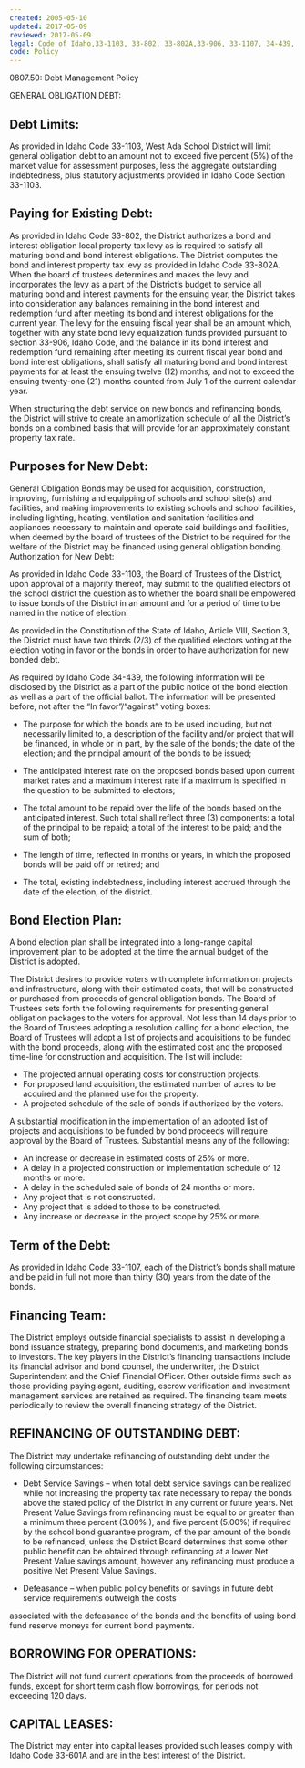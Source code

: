 ```yaml
---
created: 2005-05-10
updated: 2017-05-09
reviewed: 2017-05-09
legal: Code of Idaho,33-1103, 33-802, 33-802A,33-906, 33-1107, 34-439, 63-3102, 33- 601A,
code: Policy
---
```

 0807.50: Debt Management Policy

GENERAL OBLIGATION DEBT:

## Debt Limits:

As provided in Idaho Code 33-1103, West Ada School District will limit general obligation debt to an amount not to
exceed five percent (5%) of the market value for assessment purposes, less the aggregate outstanding indebtedness,
plus statutory adjustments provided in Idaho Code Section 33-1103.

## Paying for Existing Debt:

As provided in Idaho Code 33-802, the District authorizes a bond and interest obligation local property tax levy as is
required to satisfy all maturing bond and bond interest obligations. The District computes the bond and interest
property tax levy as provided in Idaho Code 33-802A. When the board of trustees determines and makes the levy
and incorporates the levy as a part of the District’s budget to service all maturing bond and interest payments for the
ensuing year, the District takes into consideration any balances remaining in the bond interest and redemption fund
after meeting its bond and interest obligations for the current year. The levy for the ensuing fiscal year shall be an
amount which, together with any state bond levy equalization funds provided pursuant to section 33-906, Idaho
Code, and the balance in its bond interest and redemption fund remaining after meeting its current fiscal year bond
and bond interest obligations, shall satisfy all maturing bond and bond interest payments for at least the ensuing
twelve (12) months, and not to exceed the ensuing twenty-one (21) months counted from July 1 of the current
calendar year.

When structuring the debt service on new bonds and refinancing bonds, the District will strive to create an
amortization schedule of all the District’s bonds on a combined basis that will provide for an approximately constant
property tax rate.

## Purposes for New Debt:

General Obligation Bonds may be used for acquisition, construction, improving, furnishing and equipping of schools
and school site(s) and facilities, and making improvements to existing schools and school facilities, including lighting,
heating, ventilation and sanitation facilities and appliances necessary to maintain and operate said buildings and
facilities, when deemed by the board of trustees of the District to be required for the welfare of the District may be
financed using general obligation bonding.
Authorization for New Debt:

As provided in Idaho Code 33-1103, the Board of Trustees of the District, upon approval of a majority thereof, may
submit to the qualified electors of the school district the question as to whether the board shall be empowered to
issue bonds of the District in an amount and for a period of time to be named in the notice of election.

As provided in the Constitution of the State of Idaho, Article VIII, Section 3, the District must have two thirds (2/3) of
the qualified electors voting at the election voting in favor or the bonds in order to have authorization for new
bonded debt.

As required by Idaho Code 34-439, the following information will be disclosed by the District as a part of the public
notice of the bond election as well as a part of the official ballot. The information will be presented before, not after
the “In favor”/“against” voting boxes:


- The purpose for which the bonds are to be used including, but not necessarily limited to, a description of the
facility and/or project that will be financed, in whole or in part, by the sale of the bonds; the date of the
election; and the principal amount of the bonds to be issued;


- The anticipated interest rate on the proposed bonds based upon current market rates and a maximum interest
rate if a maximum is specified in the question to be submitted to electors;


- The total amount to be repaid over the life of the bonds based on the anticipated interest. Such total shall
reflect three (3) components: a total of the principal to be repaid; a total of the interest to be paid; and the sum
of both;


- The length of time, reflected in months or years, in which the proposed bonds will be paid off or retired; and


- The total, existing indebtedness, including interest accrued through the date of the election, of the district.

## Bond Election Plan:

A bond election plan shall be integrated into a long-range capital improvement plan to be adopted at the time the
annual budget of the District is adopted.

The District desires to provide voters with complete information on projects and infrastructure, along with their
estimated costs, that will be constructed or purchased from proceeds of general obligation bonds. The Board of
Trustees sets forth the following requirements for presenting general obligation packages to the voters for approval.
Not less than 14 days prior to the Board of Trustees adopting a resolution calling for a bond election, the Board of
Trustees will adopt a list of projects and acquisitions to be funded with the bond proceeds, along with the estimated
cost and the proposed time-line for construction and acquisition. The list will include:


- The projected annual operating costs for construction projects.
- For proposed land acquisition, the estimated number of acres to be acquired and the planned use for the
property.
- A projected schedule of the sale of bonds if authorized by the voters.

A substantial modification in the implementation of an adopted list of projects and acquisitions to be funded by bond
proceeds will require approval by the Board of Trustees. Substantial means any of the following:


- An increase or decrease in estimated costs of 25% or more.
- A delay in a projected construction or implementation schedule of 12 months or more.
- A delay in the scheduled sale of bonds of 24 months or more.
- Any project that is not constructed.
- Any project that is added to those to be constructed.
- Any increase or decrease in the project scope by 25% or more.

## Term of the Debt:

As provided in Idaho Code 33-1107, each of the District’s bonds shall mature and be paid in full not more than thirty
(30) years from the date of the bonds.

## Financing Team:

The District employs outside financial specialists to assist in developing a bond issuance strategy, preparing bond
documents, and marketing bonds to investors. The key players in the District’s financing transactions include its
financial advisor and bond counsel, the underwriter, the District Superintendent and the Chief Financial Officer.
Other outside firms such as those providing paying agent, auditing, escrow verification and investment management
services are retained as required. The financing team meets periodically to review the overall financing strategy of
the District.

## REFINANCING OF OUTSTANDING DEBT:

The District may undertake refinancing of outstanding debt under the following circumstances:


- Debt Service Savings – when total debt service savings can be realized while not increasing the property tax
rate necessary to repay the bonds above the stated policy of the District in any current or future years. Net
Present Value Savings from refinancing must be equal to or greater than a minimum three percent (3.00% ),
and five percent (5.00%) if required by the school bond guarantee program, of the par amount of the bonds to
be refinanced, unless the District Board determines that some other public benefit can be obtained through
refinancing at a lower Net Present Value savings amount, however any refinancing must produce a positive
Net Present Value Savings.


- Defeasance – when public policy benefits or savings in future debt service requirements outweigh the costs



associated with the defeasance of the bonds and the benefits of using bond fund reserve moneys for current
bond payments.

## BORROWING FOR OPERATIONS:

The District will not fund current operations from the proceeds of borrowed funds, except for short term cash flow
borrowings, for periods not exceeding 120 days.

## CAPITAL LEASES:

The District may enter into capital leases provided such leases comply with Idaho Code 33-601A and are in the best
interest of the District.

